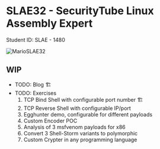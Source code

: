 # SLAE32 - SecurityTube Linux Assembly Expert

Student ID: SLAE - 1480

![MarioSLAE32](https://user-images.githubusercontent.com/7789866/124338283-f222fa80-db74-11eb-80b2-f117391dc627.png)

## WIP
- TODO: Blog :building_construction:
- TODO: Exercises
    1. TCP Bind Shell with configurable port number :building_construction:
    2. TCP Reverse Shell with configurable IP/port
    3. Egghunter demo, configurable for different payloads
    4. Custom Encoder POC
    5. Analysis of 3 msfvenom payloads for x86
    6. Convert 3 Shell-Storm variants to polymorphic
    7. Custom Crypter in any programming language
